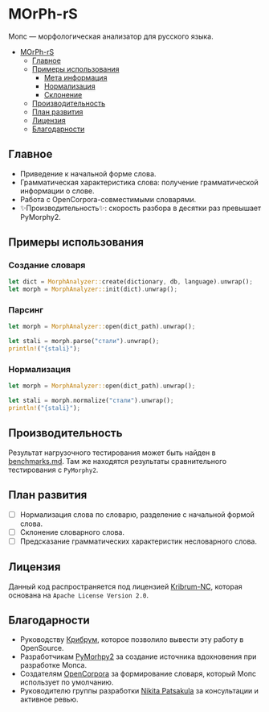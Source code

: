 # MOrPh-rS

Мопс — морфологическая анализатор для русского языка.

- [MOrPh-rS](#morph-rs)
  - [Главное](#главное)
  - [Примеры использования](#примеры-использования)
    - [Мета информация](#мета-информация)
    - [Нормализация](#нормализация)
    - [Склонение](#склонение)
  - [Производительность](#производительность)
  - [План развития](#план-развития)
  - [Лицензия](#лицензия)
  - [Благодарности](#благодарности)

## Главное

* Приведение к начальной форме слова.
* Грамматическая характеристика слова: получение грамматической информации о слове.
* Работа с OpenCorpora-совместимыми словарями.
* ✨Производительность✨: скорость разбора в десятки раз превышает PyMorphy2.

## Примеры использования

### Создание словаря

```rust
let dict = MorphAnalyzer::create(dictionary, db, language).unwrap();
let morph = MorphAnalyzer::init(dict).unwrap();
```

### Парсинг

```rust
let morph = MorphAnalyzer::open(dict_path).unwrap();

let stali = morph.parse("стали").unwrap();
println!("{stali}");
```

### Нормализация

```rust
let morph = MorphAnalyzer::open(dict_path).unwrap();

let stali = morph.normalize("стали").unwrap();
println!("{stali}");
```


## Производительность

Результат нагрузочного тестирования может быть найден в [benchmarks.md](./benches/benchmarks.md).
Там же находятся результаты сравнительного тестирования с `PyMorphy2`.

## План развития

- [ ] Нормализация слова по словарю, разделение с начальной формой слова.
- [ ] Склонение словарного слова.
- [ ] Предсказание грамматических характеристик несловарного слова.

## Лицензия

Данный код распространяется под лицензией [Kribrum-NC](./license.md), которая основана на `Apache License Version 2.0`.

## Благодарности

* Руководству [Крибрум](kribrum.ru), которое позволило вывести эту работу в OpenSource.
* Разработчикам [PyMorhpy2](https://github.com/pymorphy2/pymorphy2) за создание источника вдохновения при разработке Мопса.
* Создателям [OpenCorpora](https://opencorpora.org/) за формирование словаря, который Мопс использует по умолчанию.
* Руководителю группы разработки [Nikita Patsakula](https://github.com/npatsakula) за консультации и активное ревью. 
